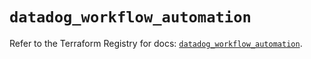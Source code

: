 # `datadog_workflow_automation`

Refer to the Terraform Registry for docs: [`datadog_workflow_automation`](https://registry.terraform.io/providers/datadog/datadog/3.70.0/docs/resources/workflow_automation).
